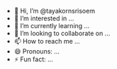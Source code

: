 - 👋 Hi, I’m @tayakornsrisoem
- 👀 I’m interested in ...
- 🌱 I’m currently learning ...
- 💞️ I’m looking to collaborate on ...
- 📫 How to reach me ...
- 😄 Pronouns: ...
- ⚡ Fun fact: ...

<!---
tayakornsrisoem/tayakornsrisoem is a ✨ special ✨ repository because its `README.md` (this file) appears on your GitHub profile.
You can click the Preview link to take a look at your changes.
--->
